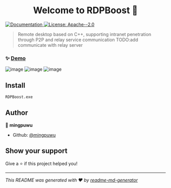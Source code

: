 <h1 align="center">Welcome to RDPBoost 👋</h1>
<p>
  <a href="https://www.example.com/" target="_blank">
    <img alt="Documentation" src="https://img.shields.io/badge/documentation-yes-brightgreen.svg" />
  </a>
  <a href="#" target="_blank">
    <img alt="License: Apache--2.0" src="https://img.shields.io/badge/License-Apache--2.0-yellow.svg" />
  </a>
</p>

> Remote desktop based on C++, supporting intranet penetration through P2P and relay service communication
> TODO:add communicate with relay server

### ✨ [Demo](https://www.example.com/)
![image](https://github.com/mingpuwu/RDPBoost/tree/main/docs/RemoteDesk.png)
![image](https://github.com/mingpuwu/RDPBoost/tree/main/docs/alldesk.png)
![image](https://github.com/mingpuwu/RDPBoost/tree/main/docs/mainpage.png)

## Install

```sh
RDPBoost.exe
```

## Author

👤 **mingpuwu**

* Github: [@mingpuwu](https://github.com/mingpuwu)

## Show your support

Give a ⭐️ if this project helped you!

***
_This README was generated with ❤️ by [readme-md-generator](https://github.com/kefranabg/readme-md-generator)_
